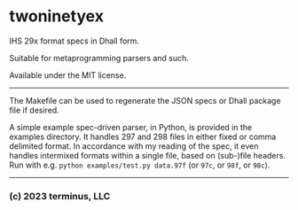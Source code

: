 # twoninetyex

IHS 29x format specs in Dhall form.

Suitable for metaprogramming parsers and such.

Available under the MIT license.

---

The Makefile can be used to regenerate the JSON specs or Dhall package file if desired.

A simple example spec-driven parser, in Python, is provided in the examples directory.
It handles 297 and 298 files in either fixed or comma delimited format.
In accordance with my reading of the spec, it even handles intermixed formats within a single file, based on (sub-)file headers.
Run with e.g. `python examples/test.py data.97f` (or `97c`, or `98f`, or `98c`).

---

### (c) 2023 terminus, LLC
